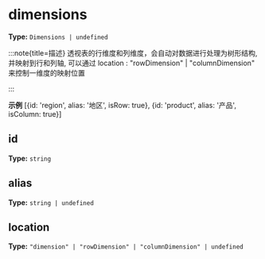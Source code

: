 # dimensions

**Type:** `Dimensions | undefined`

:::note{title=描述}
透视表的行维度和列维度，会自动对数据进行处理为树形结构, 并映射到行和列轴, 可以通过 location : "rowDimension" | "columnDimension" 来控制一维度的映射位置

:::

**示例**
[{id: 'region', alias: '地区', isRow: true}, {id: 'product', alias: '产品', isColumn: true}]




## id

**Type:** `string`

## alias

**Type:** `string | undefined`

## location

**Type:** `"dimension" | "rowDimension" | "columnDimension" | undefined`

